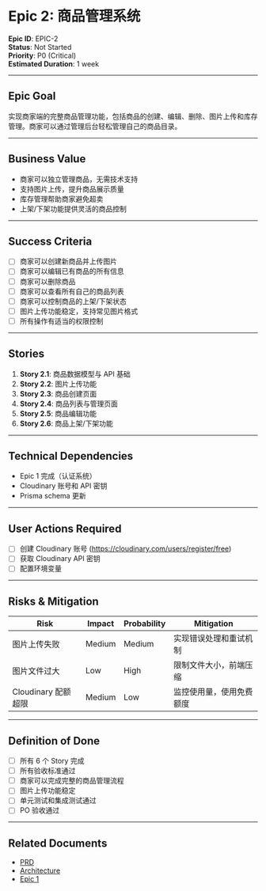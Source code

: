 # Epic 2: 商品管理系统

**Epic ID**: EPIC-2  
**Status**: Not Started  
**Priority**: P0 (Critical)  
**Estimated Duration**: 1 week

---

## Epic Goal

实现商家端的完整商品管理功能，包括商品的创建、编辑、删除、图片上传和库存管理。商家可以通过管理后台轻松管理自己的商品目录。

---

## Business Value

- 商家可以独立管理商品，无需技术支持
- 支持图片上传，提升商品展示质量
- 库存管理帮助商家避免超卖
- 上架/下架功能提供灵活的商品控制

---

## Success Criteria

- [ ] 商家可以创建新商品并上传图片
- [ ] 商家可以编辑已有商品的所有信息
- [ ] 商家可以删除商品
- [ ] 商家可以查看所有自己的商品列表
- [ ] 商家可以控制商品的上架/下架状态
- [ ] 图片上传功能稳定，支持常见图片格式
- [ ] 所有操作有适当的权限控制

---

## Stories

1. **Story 2.1**: 商品数据模型与 API 基础
2. **Story 2.2**: 图片上传功能
3. **Story 2.3**: 商品创建页面
4. **Story 2.4**: 商品列表与管理页面
5. **Story 2.5**: 商品编辑功能
6. **Story 2.6**: 商品上架/下架功能

---

## Technical Dependencies

- Epic 1 完成（认证系统）
- Cloudinary 账号和 API 密钥
- Prisma schema 更新

---

## User Actions Required

- [ ] 创建 Cloudinary 账号 (https://cloudinary.com/users/register/free)
- [ ] 获取 Cloudinary API 密钥
- [ ] 配置环境变量

---

## Risks & Mitigation

| Risk | Impact | Probability | Mitigation |
|------|--------|-------------|------------|
| 图片上传失败 | Medium | Medium | 实现错误处理和重试机制 |
| 图片文件过大 | Low | High | 限制文件大小，前端压缩 |
| Cloudinary 配额超限 | Medium | Low | 监控使用量，使用免费额度 |

---

## Definition of Done

- [ ] 所有 6 个 Story 完成
- [ ] 所有验收标准通过
- [ ] 商家可以完成完整的商品管理流程
- [ ] 图片上传功能稳定
- [ ] 单元测试和集成测试通过
- [ ] PO 验收通过

---

## Related Documents

- [PRD](../simpleshop-prd.md)
- [Architecture](../simpleshop-architecture.md)
- [Epic 1](./epic-1-foundation-auth.md)

